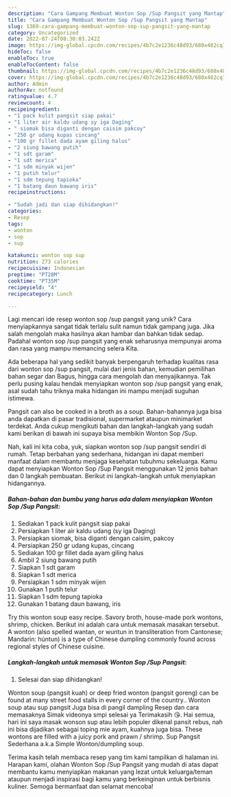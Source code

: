 ```yaml
---
description: "Cara Gampang Membuat Wonton Sop /Sup Pangsit yang Mantap"
title: "Cara Gampang Membuat Wonton Sop /Sup Pangsit yang Mantap"
slug: 1369-cara-gampang-membuat-wonton-sop-sup-pangsit-yang-mantap
category: Uncategorized
date: 2022-07-24T08:30:03.242Z
image: https://img-global.cpcdn.com/recipes/4b7c2e1236c48d93/680x482cq70/wonton-sop-sup-pangsit-foto-resep-utama.jpg
hideToc: false
enableToc: true
enableTocContent: false
thumbnail: https://img-global.cpcdn.com/recipes/4b7c2e1236c48d93/680x482cq70/wonton-sop-sup-pangsit-foto-resep-utama.jpg
cover: https://img-global.cpcdn.com/recipes/4b7c2e1236c48d93/680x482cq70/wonton-sop-sup-pangsit-foto-resep-utama.jpg
author: Admin
authorAv: notfound
ratingvalue: 4.7
reviewcount: 4
recipeingredient:
- "1 pack kulit pangsit siap pakai"
- "1 liter air kaldu udang sy iga Daging"
- " siomak bisa diganti dengan caisim pakcoy"
- "250 gr udang kupas cincang"
- "100 gr fillet dada ayam giling halus"
- "2 siung bawang putih"
- "1 sdt garam"
- "1 sdt merica"
- "1 sdm minyak wijen"
- "1 putih telur"
- "1 sdm tepung tapioka"
- "1 batang daun bawang iris"
recipeinstructions:

- "Sudah jadi dan siap dihidangkan!"
categories:
- Resep
tags:
- wonton
- sop
- sup

katakunci: wonton sop sup 
nutrition: 273 calories
recipecuisine: Indonesian
preptime: "PT28M"
cooktime: "PT35M"
recipeyield: "4"
recipecategory: Lunch

---
```





Lagi mencari ide resep wonton sop /sup pangsit yang unik? Cara menyiapkannya sangat tidak terlalu sulit namun tidak gampang juga. Jika salah mengolah maka hasilnya akan hambar dan bahkan tidak sedap. Padahal wonton sop /sup pangsit yang enak seharusnya mempunyai aroma dan rasa yang mampu memancing selera Kita.





Ada beberapa hal yang sedikit banyak berpengaruh terhadap kualitas rasa dari wonton sop /sup pangsit, mulai dari jenis bahan, kemudian pemilihan bahan segar dan Bagus, hingga cara mengolah dan menyajikannya. Tak perlu pusing kalau hendak menyiapkan wonton sop /sup pangsit yang enak,      asal sudah tahu triknya maka hidangan ini mampu menjadi suguhan istimewa.














Pangsit can also be cooked in a broth as a soup. Bahan-bahannya juga bisa anda dapatkan di pasar tradisional, supermarket ataupun minimarket terdekat. Anda cukup mengikuti bahan dan langkah-langkah yang sudah kami berikan di bawah ini supaya bisa membikin Wonton Sop /Sup.






Nah, kali ini kita coba, yuk, siapkan wonton sop /sup pangsit sendiri di rumah. Tetap berbahan yang sederhana, hidangan ini dapat memberi manfaat dalam membantu menjaga kesehatan tubuhmu sekeluarga. Kamu dapat menyiapkan Wonton Sop /Sup Pangsit menggunakan 12 jenis bahan dan 0 langkah pembuatan. Berikut ini langkah-langkah untuk menyiapkan hidangannya.

<!--inarticleads1-->

##### Bahan-bahan dan bumbu yang harus ada dalam menyiapkan Wonton Sop /Sup Pangsit:

1. Sediakan 1 pack kulit pangsit siap pakai
1. Persiapkan 1 liter air kaldu udang (sy iga Daging)
1. Persiapkan  siomak, bisa diganti dengan caisim, pakcoy
1. Persiapkan 250 gr udang kupas, cincang
1. Sediakan 100 gr fillet dada ayam giling halus
1. Ambil 2 siung bawang putih
1. Siapkan 1 sdt garam
1. Siapkan 1 sdt merica
1. Persiapkan 1 sdm minyak wijen
1. Gunakan 1 putih telur
1. Siapkan 1 sdm tepung tapioka
1. Gunakan 1 batang daun bawang, iris


Try this wonton soup easy recipe. Savory broth, house-made pork wontons, shrimp, chicken. Berikut ini adalah cara untuk memasak masakan tersebut. A wonton (also spelled wantan, or wuntun in transliteration from Cantonese; Mandarin: húntun) is a type of Chinese dumpling commonly found across regional styles of Chinese cuisine. 

<!--inarticleads2-->

##### Langkah-langkah untuk memasak Wonton Sop /Sup Pangsit:


1. Selesai dan siap dihidangkan!

Wonton soup (pangsit kuah) or deep fried wonton (pangsit goreng) can be found at many street food stalls in every corner of the country.. Wonton soup atau sup pangsit Juga bisa di pangil dampling Resep dan cara memasaknya Simak videonya smpi selesai ya Terimakasih 😘. Hai semua, hari ini saya masak wonson sup atau lebih populer dikenal pansit rebus, nah ini bisa dijadikan sebagai toping mie ayam, kuahnya juga bisa. These wontons are filled with a juicy pork and prawn / shrimp. Sup Pangsit Sederhana a.k.a Simple Wonton/dumpling soup. 

Terima kasih telah membaca resep yang tim kami tampilkan di halaman ini. Harapan kami, olahan Wonton Sop /Sup Pangsit yang mudah di atas dapat membantu kamu menyiapkan makanan yang lezat untuk keluarga/teman ataupun menjadi inspirasi bagi kamu yang berkeinginan untuk berbisnis kuliner. Semoga bermanfaat dan selamat mencoba!
